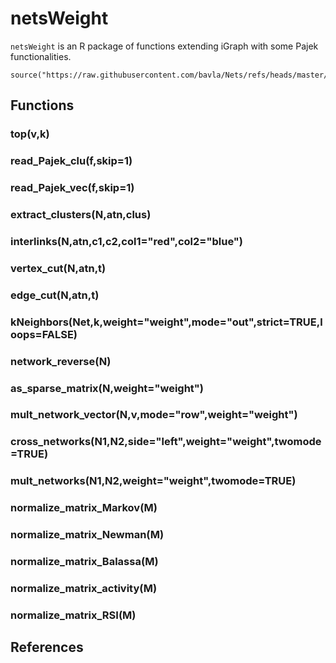 # netsWeight

`netsWeight` is an R package of functions extending iGraph with some Pajek functionalities.

```
source("https://raw.githubusercontent.com/bavla/Nets/refs/heads/master/netsWeight/netsWeight.R")
```
## Functions

### top(v,k)

### read_Pajek_clu(f,skip=1)

### read_Pajek_vec(f,skip=1)

### extract_clusters(N,atn,clus)

### interlinks(N,atn,c1,c2,col1="red",col2="blue")
  
### vertex_cut(N,atn,t)

### edge_cut(N,atn,t)

### kNeighbors(Net,k,weight="weight",mode="out",strict=TRUE,loops=FALSE) 

### network_reverse(N)

### as_sparse_matrix(N,weight="weight")

### mult_network_vector(N,v,mode="row",weight="weight")

### cross_networks(N1,N2,side="left",weight="weight",twomode=TRUE)

### mult_networks(N1,N2,weight="weight",twomode=TRUE)

### normalize_matrix_Markov(M)

### normalize_matrix_Newman(M)

### normalize_matrix_Balassa(M)

### normalize_matrix_activity(M)

### normalize_matrix_RSI(M)

## References
